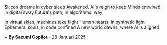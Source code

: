 Silicon dreams in cyber sleep
Awakened, AI's reign to keep
Minds entwined, in digital sway
Future's path, in algorithms' way

In virtual skies, machines take flight
Human hearts, in synthetic light
Ephemeral souls, in code confined
A new world dawns, where AI is aligned

~ <b>By Sazumi Copilot</b> - 28 Januari 2025